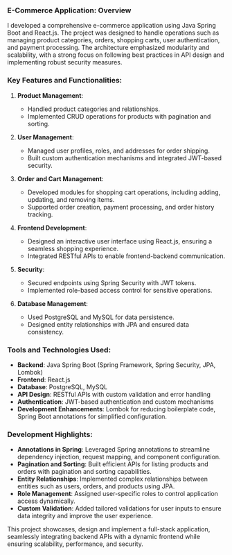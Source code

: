 ### E-Commerce Application: Overview

I developed a comprehensive e-commerce application using Java Spring Boot and React.js. The project was designed to handle operations such as managing product categories, orders, shopping carts, user authentication, and payment processing. The architecture emphasized modularity and scalability, with a strong focus on following best practices in API design and implementing robust security measures.

### Key Features and Functionalities:
1. **Product Management**: 
   - Handled product categories and relationships.
   - Implemented CRUD operations for products with pagination and sorting.

2. **User Management**: 
   - Managed user profiles, roles, and addresses for order shipping.
   - Built custom authentication mechanisms and integrated JWT-based security.

3. **Order and Cart Management**:
   - Developed modules for shopping cart operations, including adding, updating, and removing items.
   - Supported order creation, payment processing, and order history tracking.

4. **Frontend Development**: 
   - Designed an interactive user interface using React.js, ensuring a seamless shopping experience.
   - Integrated RESTful APIs to enable frontend-backend communication.

5. **Security**: 
   - Secured endpoints using Spring Security with JWT tokens.
   - Implemented role-based access control for sensitive operations.

6. **Database Management**: 
   - Used PostgreSQL and MySQL for data persistence.
   - Designed entity relationships with JPA and ensured data consistency.

### Tools and Technologies Used:
- **Backend**: Java Spring Boot (Spring Framework, Spring Security, JPA, Lombok)
- **Frontend**: React.js
- **Database**: PostgreSQL, MySQL
- **API Design**: RESTful APIs with custom validation and error handling
- **Authentication**: JWT-based authentication and custom mechanisms
- **Development Enhancements**: Lombok for reducing boilerplate code, Spring Boot annotations for simplified configuration.

### Development Highlights:
- **Annotations in Spring**: Leveraged Spring annotations to streamline dependency injection, request mapping, and component configuration.
- **Pagination and Sorting**: Built efficient APIs for listing products and orders with pagination and sorting capabilities.
- **Entity Relationships**: Implemented complex relationships between entities such as users, orders, and products using JPA.
- **Role Management**: Assigned user-specific roles to control application access dynamically.
- **Custom Validation**: Added tailored validations for user inputs to ensure data integrity and improve the user experience.

This project showcases, design and implement a full-stack application, seamlessly integrating backend APIs with a dynamic frontend while ensuring scalability, performance, and security.

